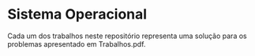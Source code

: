 # Sistema Operacional

Cada um dos trabalhos neste repositório representa uma solução para os problemas apresentado em Trabalhos.pdf.
